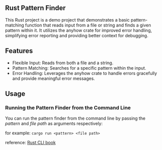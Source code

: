 ## Rust Pattern Finder

This Rust project is a demo project that demonstrates a basic pattern-matching function that reads input from a file or string and finds a given pattern within it. It utilizes the anyhow crate for improved error handling, simplifying error reporting and providing better context for debugging.

## Features

- Flexible Input: Reads from both a file and a string.
- Pattern Matching: Searches for a specific pattern within the input.
- Error Handling: Leverages the anyhow crate to handle errors gracefully and provide meaningful error messages.

## Usage

### Running the Pattern Finder from the Command Line

You can run the pattern finder from the command line by passing the _pattern_ and _file path_ as arguments respectively:

for example:
`cargo run <pattern> <file path>`


reference: [Rust CLI book](https://rust-cli.github.io/book/index.html)